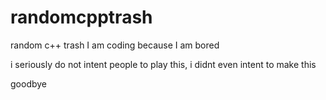 # randomcpptrash
random c++ trash I am coding because I am bored

i seriously do not intent people to play this, i didnt even intent to make this

goodbye
